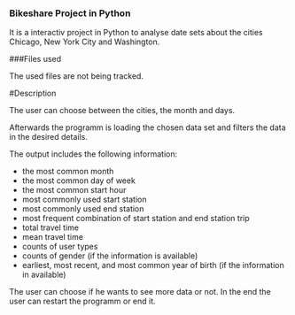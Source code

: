 ### Bikeshare Project in Python

It is a interactiv project in Python to analyse date sets about the cities Chicago, New York City and Washington.

###Files used

The used files are not being tracked.


#Description

The user can choose between the cities, the month and days.

Afterwards the programm is loading the chosen data set and filters the data in the desired details.

The output includes the following information:
- the most common month
- the most common day of week
- the most common start hour
- most commonly used start station
- most commonly used end station
- most frequent combination of start station and end station trip
- total travel time
- mean travel time
- counts of user types
- counts of gender (if the information is available)
- earliest, most recent, and most common year of birth (if the information in available)

The user can choose if he wants to see more data or not.
In the end the user can restart the programm or end it.
